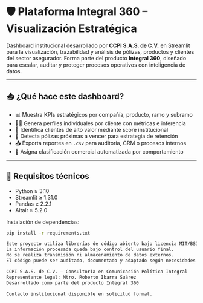 # 🛡️ Plataforma Integral 360 – Visualización Estratégica

Dashboard institucional desarrollado por **CCPI S.A.S. de C.V.** en Streamlit para la visualización, trazabilidad y análisis de pólizas, productos y clientes del sector asegurador. Forma parte del producto **Integral 360**, diseñado para escalar, auditar y proteger procesos operativos con inteligencia de datos.

---

## 📥 ¿Qué hace este dashboard?

- 📊 Muestra KPIs estratégicos por compañía, producto, ramo y subramo
- 🧑‍💼 Genera perfiles individuales por cliente con métricas e inferencia
- 🎯 Identifica clientes de alto valor mediante score institucional
- 📆 Detecta pólizas próximas a vencer para estrategia de retención
- 📤 Exporta reportes en `.csv` para auditoría, CRM o procesos internos
- 🧠 Asigna clasificación comercial automatizada por comportamiento

---

## 🔧 Requisitos técnicos

- Python ≥ 3.10
- Streamlit ≥ 1.31.0
- Pandas ≥ 2.2.1
- Altair ≥ 5.2.0

Instalación de dependencias:
```bash
pip install -r requirements.txt

Este proyecto utiliza librerías de código abierto bajo licencia MIT/BSD.
La información procesada queda bajo control del usuario final.
No se realiza transmisión ni almacenamiento de datos externos.
El código puede ser auditado, documentado y adaptado según necesidades institucionales.

CCPI S.A.S. de C.V. – Consultoría en Comunicación Política Integral
Representante legal: Mtro. Roberto Ibarra Suárez
Desarrollado como parte del producto Integral 360

Contacto institucional disponible en solicitud formal.
